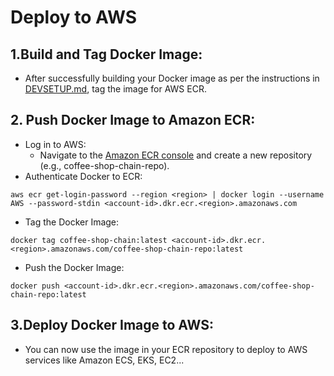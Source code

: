 # Deploy to AWS
## 1.Build and Tag Docker Image:
- After successfully building your Docker image as per the instructions in [DEVSETUP.md](DEVSETUP.md), tag the image for AWS ECR.
## 2. Push Docker Image to Amazon ECR:
- Log in to AWS:
  - Navigate to the [Amazon ECR console](https://console.aws.amazon.com/ecr/home) and create a new repository (e.g., coffee-shop-chain-repo).
- Authenticate Docker to ECR:
```shell
aws ecr get-login-password --region <region> | docker login --username AWS --password-stdin <account-id>.dkr.ecr.<region>.amazonaws.com
```
- Tag the Docker Image:
```shell
docker tag coffee-shop-chain:latest <account-id>.dkr.ecr.<region>.amazonaws.com/coffee-shop-chain-repo:latest
```
- Push the Docker Image:
```shell
docker push <account-id>.dkr.ecr.<region>.amazonaws.com/coffee-shop-chain-repo:latest
```
## 3.Deploy Docker Image to AWS:
- You can now use the image in your ECR repository to deploy to AWS services like Amazon ECS, EKS, EC2...